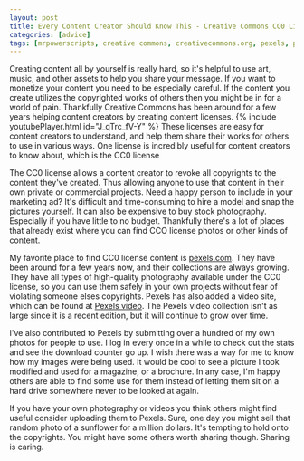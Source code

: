 ```yaml
---
layout: post
title: Every Content Creator Should Know This - Creative Commons CC0 License & Pexels.com
categories: [advice]
tags: [mrpowerscripts, creative commons, creativecommons.org, pexels, pexels.com, cc0 license]
---
```


Creating content all by yourself is really hard, so it's helpful to use art, music, and other assets to help you share your message. If you want to monetize your content you need to be especially careful. If the content you create utilizes the copyrighted works of others then you might be in for a world of pain. Thankfully Creative Commons has been around for a few years helping content creators by creating content licenses. {% include youtubePlayer.html id="J_qTrc_fV-Y" %} These licenses are easy for content creators to understand, and help them share their works for others to use in various ways. One license is incredibly useful for content creators to know about, which is the CC0 license

The CC0 license allows a content creator to revoke all copyrights to the content they've created. Thus allowing anyone to use that content in their own private or commercial projects. Need a happy person to include in your marketing ad? It's difficult and time-consuming to hire a model and snap the pictures yourself. It can also be expensive to buy stock photography. Especially if you have little to no budget. Thankfully there's a lot of places that already exist where you can find CCO license photos or other kinds of content.

My favorite place to find CC0 license content is [pexels.com](https://pexels.com). They have been around for a few years now, and their collections are always growing. They have all types of high-quality photography available under the CC0 license, so you can use them safely in your own projects without fear of violating someone elses copyrights. Pexels has also added a video site, which can be found at [Pexels video](https://video.pexels.com). The Pexels video collection isn't as large since it is a recent edition, but it will continue to grow over time.

I've also contributed to Pexels by submitting over a hundred of my own photos for people to use. I log in every once in a while to check out the stats and see the download counter go up. I wish there was a way for me to know how my images were being used. It would be cool to see a picture I took modified and used for a magazine, or a brochure. In any case, I'm happy others are able to find some use for them instead of letting them sit on a hard drive somewhere never to be looked at again.

If you have your own photography or videos you think others might find useful consider uploading them to Pexels. Sure, one day you might sell that random photo of a sunflower for a million dollars. It's tempting to hold onto the copyrights. You might have some others worth sharing though. Sharing is caring.